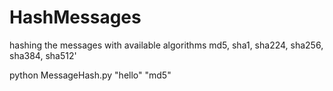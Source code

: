 # HashMessages
hashing the messages with available algorithms md5, sha1, sha224, sha256, sha384, sha512'


python MessageHash.py "hello" "md5"
